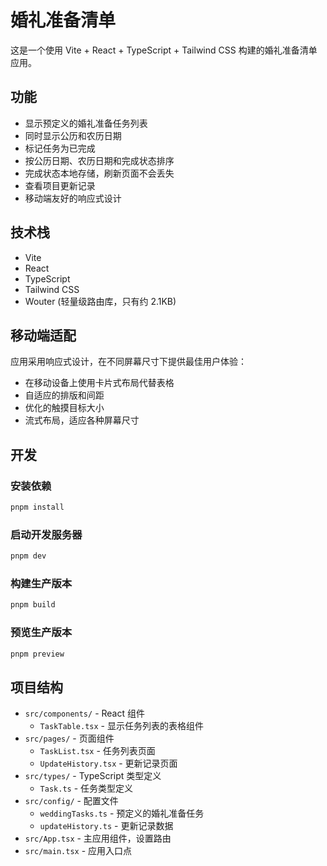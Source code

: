# 婚礼准备清单

这是一个使用 Vite + React + TypeScript + Tailwind CSS 构建的婚礼准备清单应用。

## 功能

- 显示预定义的婚礼准备任务列表
- 同时显示公历和农历日期
- 标记任务为已完成
- 按公历日期、农历日期和完成状态排序
- 完成状态本地存储，刷新页面不会丢失
- 查看项目更新记录
- 移动端友好的响应式设计

## 技术栈

- Vite
- React
- TypeScript
- Tailwind CSS
- Wouter (轻量级路由库，只有约 2.1KB)

## 移动端适配

应用采用响应式设计，在不同屏幕尺寸下提供最佳用户体验：

- 在移动设备上使用卡片式布局代替表格
- 自适应的排版和间距
- 优化的触摸目标大小
- 流式布局，适应各种屏幕尺寸

## 开发

### 安装依赖

```bash
pnpm install
```

### 启动开发服务器

```bash
pnpm dev
```

### 构建生产版本

```bash
pnpm build
```

### 预览生产版本

```bash
pnpm preview
```

## 项目结构

- `src/components/` - React 组件
  - `TaskTable.tsx` - 显示任务列表的表格组件
- `src/pages/` - 页面组件
  - `TaskList.tsx` - 任务列表页面
  - `UpdateHistory.tsx` - 更新记录页面
- `src/types/` - TypeScript 类型定义
  - `Task.ts` - 任务类型定义
- `src/config/` - 配置文件
  - `weddingTasks.ts` - 预定义的婚礼准备任务
  - `updateHistory.ts` - 更新记录数据
- `src/App.tsx` - 主应用组件，设置路由
- `src/main.tsx` - 应用入口点
